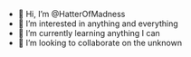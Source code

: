 - 👋 Hi, I’m @HatterOfMadness
- 👀 I’m interested in anything and everything
- 🌱 I’m currently learning anything I can
- 💞️ I’m looking to collaborate on the unknown


<!---
HatterOfMadness/HatterOfMadness is a ✨ special ✨ repository because its `README.md` (this file) appears on your GitHub profile.
You can click the Preview link to take a look at your changes.
--->
